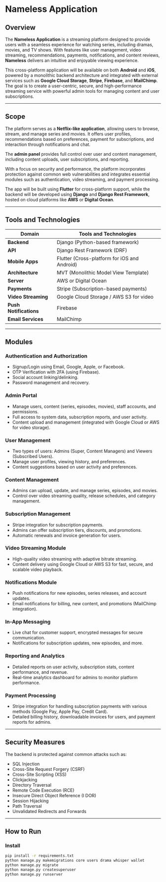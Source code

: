 # Nameless Application

## Overview

The **Nameless Application** is a streaming platform designed to provide users with a seamless experience for watching series, including dramas, movies, and TV shows. With features like user management, video streaming, recommendations, payments, notifications, and content reviews, **Nameless** delivers an intuitive and enjoyable viewing experience.

This cross-platform application will be available on both **Android** and **iOS**, powered by a monolithic backend architecture and integrated with external services such as **Google Cloud Storage**, **Stripe**, **Firebase**, and **MailChimp**. The goal is to create a user-centric, secure, and high-performance streaming service with powerful admin tools for managing content and user subscriptions.

---

## Scope

The platform serves as a **Netflix-like application**, allowing users to browse, stream, and manage series and movies. It offers user profiles, recommendations based on preferences, payment for subscriptions, and interaction through notifications and chat.

The **admin panel** provides full control over user and content management, including content uploads, user subscriptions, and reporting.

With a focus on security and performance, the platform incorporates protection against common web vulnerabilities and integrates essential modules such as authentication, video streaming, and payment processing.

The app will be built using **Flutter** for cross-platform support, while the backend will be developed using **Django** and **Django Rest Framework**, hosted on cloud platforms like **AWS** or **Digital Ocean**.

---

## Tools and Technologies

| Domain             | Tools and Technologies                        |
|--------------------|-----------------------------------------------|
| **Backend**        | Django (Python-based framework)               |
| **API**            | Django Rest Framework (DRF)                   |
| **Mobile Apps**    | Flutter (Cross-platform for iOS and Android)  |
| **Architecture**   | MVT (Monolithic Model View Template)          |
| **Server**         | AWS or Digital Ocean                          |
| **Payments**       | Stripe (Subscription-based payments)          |
| **Video Streaming**| Google Cloud Storage / AWS S3 for video       |
| **Push Notifications** | Firebase                                 |
| **Email Services** | MailChimp                                     |

---

## Modules

### Authentication and Authorization

- Signup/Login using Email, Google, Apple, or Facebook.
- OTP Verification with 2FA (using Firebase).
- Social account linking/delinking.
- Password management and recovery.

### Admin Portal

- Manage users, content (series, episodes, movies), staff accounts, and permissions.
- Full access to system data, subscription reports, and user activity.
- Content upload and management (integrated with Google Cloud or AWS for video storage).

### User Management

- Two types of users: Admins (Super, Content Managers) and Viewers (Subscribed Users).
- Manage user profiles, viewing history, and preferences.
- Content suggestions based on user activity and preferences.

### Content Management

- Admins can upload, update, and manage series, episodes, and movies.
- Control over video streaming quality, release schedules, and category management.

### Subscription Management

- Stripe integration for subscription payments.
- Admins can offer subscription tiers, discounts, and promotions.
- Automatic renewals and invoice generation for users.

### Video Streaming Module

- High-quality video streaming with adaptive bitrate streaming.
- Content delivery using Google Cloud or AWS S3 for fast, secure, and scalable video playback.

### Notifications Module

- Push notifications for new episodes, series releases, and account updates.
- Email notifications for billing, new content, and promotions (MailChimp integration).

### In-App Messaging

- Live chat for customer support, encrypted messages for secure communication.
- Notifications for subscription updates, new episodes, and more.

### Reporting and Analytics

- Detailed reports on user activity, subscription stats, content performance, and revenue.
- Real-time analytics dashboard for admins to monitor platform performance.

### Payment Processing

- Stripe integration for handling subscription payments with various methods (Google Pay, Apple Pay, Credit Card).
- Detailed billing history, downloadable invoices for users, and payment reports for admins.

---

## Security Measures

The backend is protected against common attacks such as:

- SQL Injection
- Cross-Site Request Forgery (CSRF)
- Cross-Site Scripting (XSS)
- Clickjacking
- Directory Traversal
- Remote Code Execution (RCE)
- Insecure Direct Object Reference (I DOR)
- Session Hijacking
- Path Traversal
- Unvalidated Redirects and Forwards

---

## How to Run
### Install

```bash
pip install -r requirements.txt
python manage.py makemigrations core users drama whisper wallet
python manage.py migrate
python manage.py createsuperuser
python manage.py runserver
```
